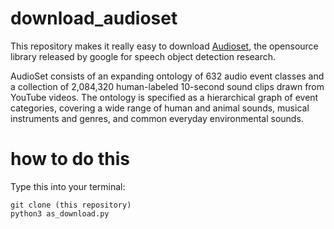 # download_audioset

This repository makes it really easy to download [Audioset](https://research.google.com/audioset/), the opensource library released by google for speech object detection research.

AudioSet consists of an expanding ontology of 632 audio event classes and a collection of 2,084,320 human-labeled 10-second sound clips drawn from YouTube videos. The ontology is specified as a hierarchical graph of event categories, covering a wide range of human and animal sounds, musical instruments and genres, and common everyday environmental sounds.

# how to do this 

Type this into your terminal:

    git clone (this repository)
    python3 as_download.py 
    
